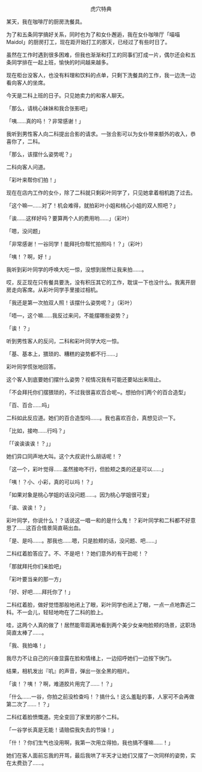 <p align="center">虎穴特典</p>

某天，我在咖啡厅的厨房洗餐具。

为了和五条同学搞好关系，同时也为了和女仆邂逅，我在女仆咖啡厅「喵喵Maidol」的厨房打工，现在距开始打工的那天，已经过了有些时日了。

虽然在工作时遇到很多困难，但我也渐渐和打工的同事们打成一片，偶尔还会和五条同学排在一起上班，愉快的时间越来越多。

现在柜台没客人，也没有料理和饮料的点单，只剩下洗餐具的工作，我一边洗一边看向客人的坐席。

今天是二科上班的日子。只见她卖力的和客人聊天。

「那么，请桃心妹妹和我合张影吧」

「咦……真的吗！？非常感谢！」

我听到男性客人向二科提出合影的请求。一张合影可以为女仆带来额外的收入，恭喜你了，二科。

「那么，该摆什么姿势呢？」

二科向客人问道。

「彩叶来帮你们拍！」

现在在店内工作的女仆，除了二科就只剩彩叶同学了，只见她拿着相机跑了过去。

「这个嘛—……对了！机会难得，就拍彩叶小姐和桃心小姐的双人照吧？」

「诶……这样好吗？要算两个人的费用哟……」（彩叶）

「嗯，没问题」

「非常感谢！一谷同学！能拜托你帮忙拍照吗！？」（彩叶）

「咦！？啊，好！」

我听到彩叶同学的呼唤大吃一惊，没想到居然让我来拍……。

哎，反正现在只有餐具要洗，没有积压其它的工作，耽误一下也没什么。我离开厨房走向客席。从彩叶同学手里接过相机。

「我还是第一次拍双人照！该摆什么姿势呢？」（彩叶）

「唔—，这个嘛……我反过来问，不能摆哪些姿势？」

「诶！？」

听到男性客人的反问，二科和彩叶同学大吃一惊。

「基、基本上，猥琐的、糟糕的姿势都不行……」

彩叶同学慌张地回答。

这个客人到底要她们摆什么姿势？视情况我有可能还要站出来阻止。

「不会拜托你们摆猥琐的，不过我很喜欢百合呢~。想拍你们两个的百合造型」

「百、百合……吗」

二科如此反应道。她们的百合造型吗……。我也喜欢百合，真想见识一下。

「比如，接吻……行吗？」

「「诶诶诶诶！？」」

她们异口同声地大叫。这个大叔说什么胡话呢！？

「这—个，彩叶觉得……虽然接吻不行，但脸颊之类的还是可以……」

「咦！？小、小彩，真的可以吗！？」

「如果对象是桃心学姐的话没问题……。因为桃心学姐很可爱」

「诶、诶诶！？」

彩叶同学，你说什么！？话说这一唱一和的是什么鬼！？彩叶同学和二科都不好意思了……这百合情景简直萌出血。

「是、是吗……。那我也……嗯，只是脸颊的话，没问题、吧……」

二科红着脸答应了。不、不是吧！？她们意外的有干劲呢！？

「那就拜托你们亲脸吧」

「彩叶要当亲的那一方」

「好、好吧……拜托你了！」

二科红着脸，做好觉悟那般地闭上了眼，彩叶同学也闭上了眼，一点一点地靠近二科。不一会儿，轻轻地吻在了二科的脸上。

哇，这两个人真的做了！居然能零距离地看到两个美少女亲吻脸颊的场景，这职场简直太棒了……。

「我、我拍咯！」

我尽力不让自己的兴奋显露在脸和情绪上，一边招呼她们一边按下快门。

结果，相机发出『叽』的声音，弹出一张全黑的相片。

「诶！？咦！？啊，难道胶片用完了……！？」

「什么……一谷，你拍之前没检查吗！？搞什么！这么羞耻的事，人家可不会再做第二次了……！？」

二科红着脸愤慨道。完全变回了家里的那个二科。

「一谷学长真是无能！请赔偿我失去的节操！」

「什！？你们生气也没用啊，我第一次用立得拍，我也搞不懂嘛……！」

她们在客人面前忘我的开骂，最后我哄了半天才让她们又摆了一次同样的姿势，实在太费劲了……。

